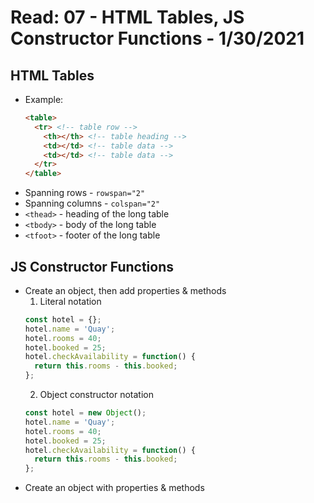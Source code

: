 # Read: 07 - HTML Tables, JS Constructor Functions - 1/30/2021

## HTML Tables  

- Example:
  ```HTML
  <table>
    <tr> <!-- table row -->
      <th></th> <!-- table heading -->
      <td></td> <!-- table data -->
      <td></td> <!-- table data -->
    </tr>
  </table>
  ```
- Spanning rows - `rowspan="2"`
- Spanning columns - `colspan="2"`
- `<thead>` - heading of the long table
- `<tbody>` - body of the long table
- `<tfoot>` - footer of the long table  

## JS Constructor Functions
- Create an object, then add properties & methods
  1. Literal notation 
    ```JavaScript
    const hotel = {};
    hotel.name = 'Quay';
    hotel.rooms = 40;
    hotel.booked = 25;
    hotel.checkAvailability = function() {
      return this.rooms - this.booked;
    };
    ```
  2. Object constructor notation  
    ```JavaScript 
    const hotel = new Object();
    hotel.name = 'Quay';
    hotel.rooms = 40;
    hotel.booked = 25;
    hotel.checkAvailability = function() {
      return this.rooms - this.booked;
    };
    ```
- Create an object with properties & methods  
